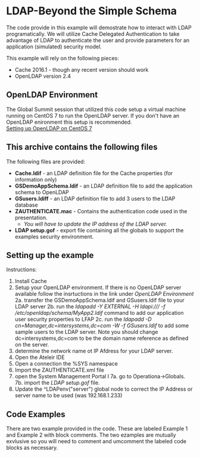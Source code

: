 # LDAP-Beyond the Simple Schema 

The code provide in this example will demostrate how to interact with LDAP
programatically.  We will utilize Cache Delegated Authentication to take 
advantage of LDAP to authenticate the user and provide parameters for an
application (simulated) security model.

This example will rely on the following pieces:
* Cache 2016.1 - though any recent version should work
* OpenLDAP version 2.4

## OpenLDAP Environment
The Global Summit session that utilized this code setup a virtual machine
running on CentOS 7 to run the OpenLDAP server.  If you don't have an 
OpenLDAP enironment this setup is recommended.  
[Setting up OpenLDAP on CentOS 7](http://www.server-world.info/en/note?os=CentOS_7&p=openldap)

## This archive contains the following files

The following files are provided:
* **Cache.ldif** - an LDAP definition file for the Cache properties (for information only)
* **GSDemoAppSchema.ldif** - an LDAP definition file to add the application schema to OpenLDAP
* **GSusers.ldiff** - an LDAP definition file to add 3 users to the LDAP database
* **ZAUTHENTICATE.mac** - Contains the authentication code used in the presentation.  
	* *You will have to update the IP address of the LDAP server.*
* **LDAP setup.gof** - export file containing all the globals to support the examples security environment.


## Setting up the example
Instructions:
1. Install Cache
2. Setup your OpenLDAP environment. If there is no OpenLDAP server available
	follow the insrtuctions in the link under *OpenLDAP Environment*
	2a. transfer the GSDemoAppSchema.ldif and GSusers.ldif file to your LDAP server
	2b. run the *ldapadd -Y EXTERNAL -H ldapi:/// -f /etc/openldap/schema/MyApp2.ldif*
			command to add our application user security properties to LFAP
	2c. run the *ldapadd -D cn=Manager,dc=intersystems,dc=com -W -f GSusers.ldif*
			to add some sample users to the LDAP server.  Note you should change dc=intersystems,dc=com
			to be the domain name reference as defined on the server.
3. determine the network name ot IP Afdress for your LDAP server.
4. Open the Ateleir IDE
5. Open a connection the %SYS namespace
6. Import the ZAUTHENTICATE.xml file
7. open the System Management Portal I
	7a. go to Operationa->Globals.
	7b. import the *LDAP setup.gof* file. 
8. Update the ^LDAPenv("server") global node to correct the IP Address or server name 
	 to be used (was 192.168.1.233)
	 
## Code Examples
There are two example provided in the code.  These are labeled Example 1 and Example 2 with block
comments. The two ezamples are mutually exvlusive so you will need to comment and
umcomment the labeled code blocks as necessary.
